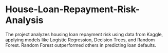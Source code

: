 # House-Loan-Repayment-Risk-Analysis
The project analyzes housing loan repayment risk using data from Kaggle, applying models like Logistic Regression, Decision Trees, and Random Forest. Random Forest outperformed others in predicting loan defaults.
